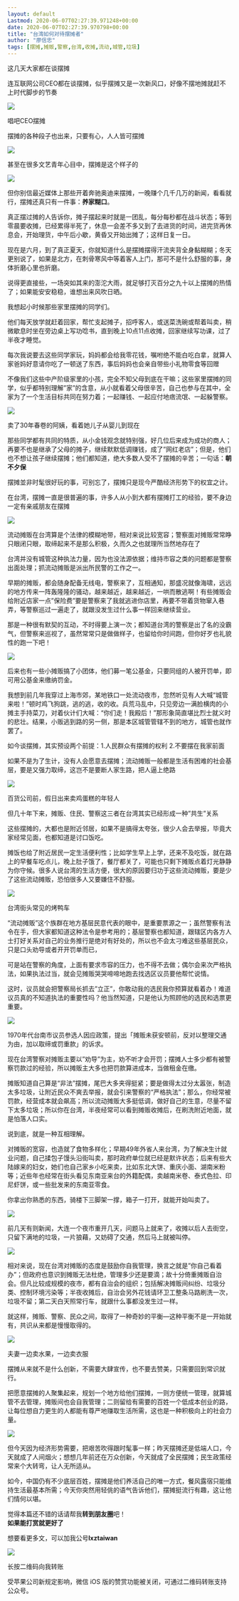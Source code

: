 ```yaml
---
layout: default
Lastmod: 2020-06-07T02:27:39.971248+00:00
date: 2020-06-07T02:27:39.970798+00:00
title: "台湾如何对待摆摊者"
author: "廖信忠"
tags: [摆摊,摊贩,警察,台湾,收摊,流动,城管,垃圾]
---
```


这几天大家都在谈摆摊

连互联网公司CEO都在谈摆摊，似乎摆摊又是一次新风口，好像不摆地摊就赶不上时代脚步的节奏

![](https://images.weserv.nl/?url=https%3A//mmbiz.qpic.cn/mmbiz_jpg/VYCm7AtwwAiaaq7uicmOibicHxkGCrg3mibrvAVu5uV9VT6ThCxIeulSTIdgMKTEaoxKunGBHpZ4GiaYgLibaM83tCP4w/640%3Fwx_fmt%3Djpeg)

唱吧CEO摆摊  

摆摊的各种段子也出来，只要有心，人人皆可摆摊

![](https://images.weserv.nl/?url=https%3A//mmbiz.qpic.cn/mmbiz_jpg/VYCm7AtwwAiaaq7uicmOibicHxkGCrg3mibrvxFe9BhiaEI7MUiaTy8vMEyEILu1g23uWefUXQDX7JeRHFncPf2yjpVFA/640%3Fwx_fmt%3Djpeg)

甚至在很多文艺青年心目中，摆摊是这个样子的

![](https://images.weserv.nl/?url=https%3A//mmbiz.qpic.cn/mmbiz_jpg/VYCm7AtwwAiaaq7uicmOibicHxkGCrg3mibrvYFxXSKgEDYAibb7yia7ZJDFt4T33TKCC3ia0fsPibiciaLagpOQib9GsdYXdQ/640%3Fwx_fmt%3Djpeg)

但你别信最近媒体上那些开着奔驰奥迪来摆摊，一晚赚个几千几万的新闻，看看就行，摆摊还真只有一件事：**养家糊口**。

真正摆过摊的人告诉你，摊子摆起来时就是一团乱，每分每秒都在战斗状态；等到零晨要收摊，已经累得半死了，休息一会差不多又到了去进货的时间，进完货再休息会，开始理货，中午后小歇，黄昏又开始出摊了；这样日复一日。

现在是六月，到了真正夏天，你就知道什么是摆摊摆得汗流夹背全身黏糊糊；冬天更别说了，如果是北方，在刺骨寒风中等着客人上门，那可不是什么舒服的事，身体折磨心里也折磨。

说得更直接些，一场突如其来的澎沱大雨，就足够打灭百分之九十以上摆摊的热情了；如果能安安稳稳，谁想出来风吹日晒。

我想起小时候那些家里摆摊的同学们。

他们每天放学就赶着回家，帮忙支起摊子，招呼客人，或送菜洗碗或帮着叫卖，稍微歇息时坐在旁边桌上写功唸书，直到晚上10点11点收摊，回家继续写功课，过了半夜才睡觉。

每次我说要去这些同学家玩，妈妈都会给我零花钱，嘱咐绝不能白吃白拿，就算人家爸妈好意请你吃了一顿送了东西，事后妈妈也会亲自带些小礼物零食等回赠

不像我们这些中产阶级家里的小孩，完全不知父母到底在干嘛；这些家里摆摊的同学，似乎都特别理解”家”的含意，从小就看着父母很辛苦，自己也参与在其中，全家为了一个生活目标共同在努力着；一起赚钱、一起应付地痞流氓、一起躲警察。

![](https://images.weserv.nl/?url=https%3A//mmbiz.qpic.cn/mmbiz_gif/VYCm7AtwwAiaaq7uicmOibicHxkGCrg3mibrvBoC8PMiaalTYKdVXj2GRa6xJ1ln7EqFVgVHknTzTHhAItuWnxiaE1WMA/640%3Fwx_fmt%3Dgif)

卖了30年春卷的阿姨，看着她儿子从婴儿到现在

那些同学都有共同的特质，从小金钱观念就特别强，好几位后来成为成功的商人；再要不也是继承了父母的摊子，继续默默低调赚钱，成了”网红老店”；但是，他们也不想让孩子继续摆摊；他们都知道，绝大多数人受不了摆摊的辛苦；一句话：**朝不夕保**  

摆摊並非时髦很好玩的事，可别忘了，摆摊只是现今严酷经济形势下的权宜之计。

在台湾，摆摊一直是很普遍的事，许多人从小到大都有摆摊打工的经验，要不身边一定有亲戚朋友在摆摊

![](https://images.weserv.nl/?url=https%3A//mmbiz.qpic.cn/mmbiz_jpg/VYCm7AtwwAiaaq7uicmOibicHxkGCrg3mibrvG7Sp0YPeIQGTpqMk3rNw5dst079QEiakiaaEzaJgBBTiahNkoTTPSWO8Q/640%3Fwx_fmt%3Djpeg)

流动摊贩在台湾算是个法律的模糊地带，相对来说比较宽容；警察面对摊贩常常睁只眼闭只眼，取缔起来不是那么积极，久而久之也就理所当然地存在了  

台湾并没有城管这种执法力量，因为也没法源依据；维持市容之类的问题都是警察出面处理；抓流动摊贩是派出所民警的工作之一。

早期的摊贩，都会随身配备无线电，警察来了，互相通知，那盛况就像海啸，远远的地方传来一阵轰隆隆的骚动，越来越近，越来越近，一哄而散逃啊！有些摊贩会给附近店家一点”保险费”要是警察来了我就逃进你店里，再要不带着货物窜入巷弄，等警察巡过一遍走了，就跟没发生过什么事一样回来继续营业。

那是一种很有默契的互动，不时得要上演一次；都知道台湾的警察是出了名的没霸气，但警察来巡视了，虽然常常只是做做样子，也留给你时间跑，但你好歹也礼貌性的跑一下吧！

![](https://images.weserv.nl/?url=https%3A//mmbiz.qpic.cn/mmbiz_jpg/VYCm7AtwwAiaaq7uicmOibicHxkGCrg3mibrvkyWGrjHas2ZyOgv0ia07sJHLibaHxyzKWZxUpXYR5SA3wBHTn5aZBWmA/640%3Fwx_fmt%3Djpeg)

后来也有一些小摊贩搞了小团体，他们募一笔公基金，只要同组的人被开罚单，即可用公基金来缴纳罚金。  

我想到前几年我穿过上海市郊，某地铁口一处流动夜市，忽然听见有人大喊“城管来啦！”顿时鸡飞狗跳，逃的逃，收的收。兵荒马乱中，只见旁边一满脸横肉的小摊主手持菜刀，对着伙计们大喊：“你们走！我殿后！”那形象简直堪比烈士就义时的悲壮。结果，小贩逃到路的另一侧，那是本区城管管辖不到的地方，城管也就作罢了。

如今谈摆摊，其实预设两个前提：1.人民群众有摆摊的权利 2.不要摆在我家前面

如果不是为了生计，没有人会愿意去摆摊；流动摊贩一般都是生活有困难的社会基层，要是又强力取缔，这岂不是要断人家生路，把人逼上绝路

![](https://images.weserv.nl/?url=https%3A//mmbiz.qpic.cn/mmbiz_jpg/VYCm7AtwwAiaaq7uicmOibicHxkGCrg3mibrvrsNWC4dS0VMbCibcfz7qngVQGhRIR6jB2YqIVqH4m08TVacIfaUe92g/640%3Fwx_fmt%3Djpeg)

百货公司前，假日出来卖鸡蛋糕的年轻人

但几十年下来，摊贩、住民、警察这三者在台湾其实已经形成一种”共生”关系  

这些摆摊的，大都也是附近邻居，如果不是搞得太夸张，很少人会去举报，毕竟大家经常见面，也都知道是讨口饭吃。

摊饭也给了附近居民一定生活便利性；比如学生早上上学，还来不及吃饭，就在路上的早餐车吃点儿，晚上肚子饿了，餐厅都关了，可能也只剩下摊贩点着灯光静静为你守候。很多人说台湾的生活方便，很大的原因要归功于这些流动摊贩，要是少了这些流动摊贩，恐怕很多人又要嫌住不舒服。

![](https://images.weserv.nl/?url=https%3A//mmbiz.qpic.cn/mmbiz_jpg/VYCm7AtwwAiaaq7uicmOibicHxkGCrg3mibrvZibSo18dd9ESfAibUJNiaMcPodS8dbrclz3IJO58me8oHtpwy3qKwvDOg/640%3Fwx_fmt%3Djpeg)

台湾街头常见的烤鸭车

“流动摊贩”这个族群在地方基层民意代表的眼中，是重要票源之一；虽然警察有法令在手，但大家都知道这种法令是参考用的；基层警察也都知道，跟辖区内各方人士打好关系对自己的业务推行是绝对有好处的，所以也不会太刁难这些基层民众，只是口头劝导或者开开罚单而已，  

可是站在警察的角度，上面有要求市容的压力，也不得不去做；偶尔会来次严格执法，如果执法过当，就会见摊贩哭哭啼啼地跑去找选区议员要他帮忙说情。

这时，议员就会把警察局长抓去”立正”，你敢动我的选民我你预算就看着办！难道议员真的不知道执法的重要性吗？他当然知道，只是他认为照顾他的选民和选票更重要。

![](https://images.weserv.nl/?url=https%3A//mmbiz.qpic.cn/mmbiz_jpg/VYCm7AtwwAiaaq7uicmOibicHxkGCrg3mibrvEStJ8IfzQL8icQRd5SK3LUD2BPnN81sKluBYux5sYMhW4WibZFsu3HLQ/640%3Fwx_fmt%3Djpeg)

1970年代台南市议员参选人因应政策，提出「摊贩未获安顿前，反对以整理交通为由，加以取缔或罚重款」的诉求。  

现在台湾警察对摊贩主要以”劝导”为主，劝不听才会开罚；摆摊人士多少都有被警察罚款过的经验，所以摊贩主大多也把罚款算进成本，当做租金在缴。

摊贩知道自己算是“非法”摆摊，尾巴大多夹得挺紧；要是做得太过分太嚣张，制造太多垃圾，让附近民众不爽去举报，就会引来警察的“严格执法”；那么，你经常被罚款，经营成本就会飙高；所以流动摊贩大多挺低调，做好自己的生意，尽量不留下太多垃圾；所以你在台湾，半夜经常可以看到摊贩收摊后，在刷洗附近地面，就是怕落人口实。

说到底，就是一种互相理解。

对摊贩的宽容，也造就了食物多样化；早期49年外省人来台湾，为了解决生计就业问题，自己揉包子馒头沿街叫卖，那时政府单位就已经是默许状态；后来有些大陆嫁来的妇女，她们也自己家乡小吃来卖，比如东北大饼、重庆小面、湖南米粉等；近些年也经常在街头看见东南亚来台的外籍配偶，卖越南米卷、泰式色拉、印尼虾饼，或一些批发来的东南亚零食。

你拿出你熟悉的东西，骑楼下三脚架一撑，箱子一打开，就能开始叫卖了。

![](https://images.weserv.nl/?url=https%3A//mmbiz.qpic.cn/mmbiz_jpg/VYCm7AtwwAiaaq7uicmOibicHxkGCrg3mibrvbL9QhUoU4JX5t7aULdNKxzic21MnqhLlU2dneFHDe3c7Do5qoOMEAYw/640%3Fwx_fmt%3Djpeg)

前几天有则新闻，大连一个夜市重开几天，问题马上就来了，收摊以后人去街空，只留下满地的垃圾，一片狼藉，又妨碍了交通，然后马上就被叫停。

![](https://images.weserv.nl/?url=https%3A//mmbiz.qpic.cn/mmbiz_png/VYCm7AtwwAiaaq7uicmOibicHxkGCrg3mibrvMjHYGE74eEznibF55I3oc9tJNMn1gkO245pM0fia69pS30K9Jnmb5wLw/640%3Fwx_fmt%3Dpng)

相对来说，现在台湾对摊贩的态度是鼓励你自我管理，换言之就是”你自己看着办”；但政府也意识到摊贩无法杜绝，管理多少还是要滴；故十分倚重摊贩自治会。但凡比较成规模的夜市，都有自治会的组织；包括解决摊贩间纠纷、垃圾分类、控制环境污染等；半夜收摊后，自治会另外花钱请环卫工整条马路刷洗一次，垃圾不留；第二天白天照常行车，就跟什么事都没发生过一样。  

就这样，摊贩、警察、民众之间，取得了一种奇妙的平衡—这种平衡不是一开始就有，共识从来都是慢慢取得的。

![](https://images.weserv.nl/?url=https%3A//mmbiz.qpic.cn/mmbiz_jpg/VYCm7AtwwAiaaq7uicmOibicHxkGCrg3mibrviblV4qJvzm48dyrxJZ2qwQb0m4XZDfSlR11tT7dxJDQSP0ChIBqAjqA/640%3Fwx_fmt%3Djpeg)

夫妻一边卖水果，一边卖衣服

摆摊从来就不是什么创新，不需要大肆宣传，也不要去赞美，只需要回到常识就行。  

把愿意摆摊的人聚集起来，规划一个地方给他们摆摊，一则方便统一管理，就算城管不去管理，摊贩间也会自我管理；二则留给有需要的百姓一个低成本创业的路，让每位想自力更生的人都能有尊严地赚取生活所需，这也是一种积极向上的社会力量。

![](https://images.weserv.nl/?url=https%3A//mmbiz.qpic.cn/mmbiz_jpg/VYCm7AtwwAiaaq7uicmOibicHxkGCrg3mibrvEzJibVaqllPnatq34icOaIicRoJVp6al3rABGhd5GY1VmCYP7ATtiaphibg/640%3Fwx_fmt%3Djpeg)

但今天因为经济形势需要，把艰苦吹得跟时髦事一样；昨天摆摊还是低端人口，今天就成了人间烟火；想想几年前还在万众创新，今天就成了全民摆摊；民生政策经常来个大转弯，让人无所适从。  

如今，中国仍有不少底层百姓，摆摊是他们养活自己的唯一方式，餐风露宿只能维持生活最基本所需；今天你突然用轻佻的语气告诉他们，摆摊挺流行有趣，这让他们情何以堪。

觉得本篇还不错的话请帮我**转到朋友圈**吧！  
**如果能打赏就更好了**

想要看更多文，可以加我公号**lxztaiwan**

![](https://images.weserv.nl/?url=https%3A//mmbiz.qpic.cn/mmbiz_jpg/VYCm7AtwwAgEFvBTGB1yGVv7P6dCR4Wd9X6vSGGqE1BABOROttqa58gk2D7xSicSvz0icOXmJbJ8aEUxcGFu3HPw/640%3Fwx_fmt%3Djpeg)

长按二维码向我转账

受苹果公司新规定影响，微信 iOS 版的赞赏功能被关闭，可通过二维码转账支持公众号。

